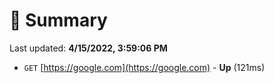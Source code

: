 # 📖 Summary
Last updated: **4/15/2022, 3:59:06 PM**

- `GET` [https://google.com](https://google.com) - **Up** (121ms)

